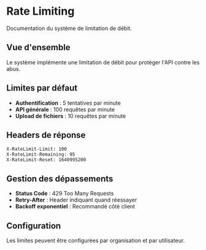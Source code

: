 # Rate Limiting

Documentation du système de limitation de débit.

## Vue d'ensemble

Le système implémente une limitation de débit pour protéger l'API contre les abus.

## Limites par défaut

- **Authentification** : 5 tentatives par minute
- **API générale** : 100 requêtes par minute
- **Upload de fichiers** : 10 requêtes par minute

## Headers de réponse

```
X-RateLimit-Limit: 100
X-RateLimit-Remaining: 95
X-RateLimit-Reset: 1640995200
```

## Gestion des dépassements

- **Status Code** : 429 Too Many Requests
- **Retry-After** : Header indiquant quand réessayer
- **Backoff exponentiel** : Recommandé côté client

## Configuration

Les limites peuvent être configurées par organisation et par utilisateur.
